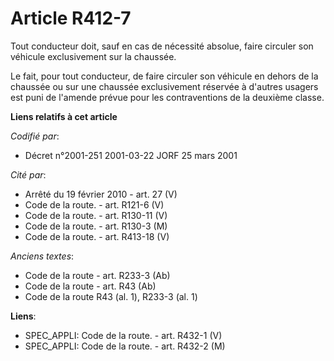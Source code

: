# Article R412-7

Tout conducteur doit, sauf en cas de nécessité absolue, faire circuler son véhicule exclusivement sur la chaussée.

Le fait, pour tout conducteur, de faire circuler son véhicule en dehors de la chaussée ou sur une chaussée exclusivement
réservée à d'autres usagers est puni de l'amende prévue pour les contraventions de la deuxième classe.

**Liens relatifs à cet article**

_Codifié par_:

  - Décret n°2001-251 2001-03-22 JORF 25 mars 2001

_Cité par_:

  - Arrêté du 19 février 2010 - art. 27 (V)
  - Code de la route. - art. R121-6 (V)
  - Code de la route. - art. R130-11 (V)
  - Code de la route. - art. R130-3 (M)
  - Code de la route. - art. R413-18 (V)

_Anciens textes_:

  - Code de la route - art. R233-3 (Ab)
  - Code de la route - art. R43 (Ab)
  - Code de la route R43 (al. 1), R233-3 (al. 1)

**Liens**:

  - SPEC_APPLI: Code de la route. - art. R432-1 (V)
  - SPEC_APPLI: Code de la route. - art. R432-2 (M)
